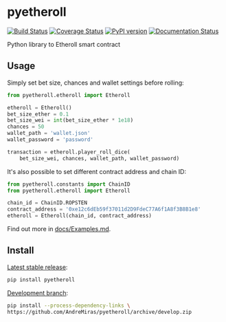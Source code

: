 # pyetheroll

[![Build Status](https://travis-ci.com/AndreMiras/pyetheroll.svg?branch=develop)](https://travis-ci.com/AndreMiras/pyetheroll)
[![Coverage Status](https://coveralls.io/repos/github/AndreMiras/pyetheroll/badge.svg?branch=develop)](https://coveralls.io/github/AndreMiras/pyetheroll?branch=develop)
[![PyPI version](https://badge.fury.io/py/pyetheroll.svg)](https://badge.fury.io/py/pyetheroll)
[![Documentation Status](https://readthedocs.org/projects/pyetheroll/badge/?version=latest)](https://pyetheroll.readthedocs.io/en/latest/?badge=latest)

Python library to Etheroll smart contract


## Usage

Simply set bet size, chances and wallet settings before rolling:
```python
from pyetheroll.etheroll import Etheroll

etheroll = Etheroll()
bet_size_ether = 0.1
bet_size_wei = int(bet_size_ether * 1e18)
chances = 50
wallet_path = 'wallet.json'
wallet_password = 'password'

transaction = etheroll.player_roll_dice(
    bet_size_wei, chances, wallet_path, wallet_password)
```

It's also possible to set different contract address and chain ID:
```python
from pyetheroll.constants import ChainID
from pyetheroll.etheroll import Etheroll

chain_id = ChainID.ROPSTEN
contract_address = '0xe12c6dEb59f37011d2D9FdeC77A6f1A8f3B8B1e8'
etheroll = Etheroll(chain_id, contract_address)
```

Find out more in [docs/Examples.md](docs/Examples.md).

## Install

[Latest stable release](https://github.com/AndreMiras/pyetheroll/tree/master):
```sh
pip install pyetheroll
```

[Development branch](https://github.com/AndreMiras/pyetheroll/tree/develop):
```sh
pip install --process-dependency-links \
https://github.com/AndreMiras/pyetheroll/archive/develop.zip
```
